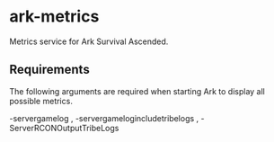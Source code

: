 # ark-metrics
Metrics service for Ark Survival Ascended.


## Requirements

The following arguments are required when starting Ark to display all possible metrics.

-servergamelog , -servergamelogincludetribelogs , -ServerRCONOutputTribeLogs 

